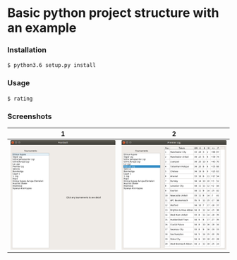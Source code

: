 # Basic python project structure with an example

### Installation
    $ python3.6 setup.py install

### Usage
    $ rating

### Screenshots

| 1 | 2 |
|---|---|
| ![](screenshots/1.png) |  ![](screenshots/2.png) |
